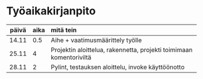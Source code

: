 # Työaikakirjanpito

| päivä | aika | mitä tein  |
| :----:|:-----| :-----|
| 14.11 | 0.5    | Aihe + vaatimusmäärittely työlle |
| 25.11 | 4   | Projektin aloittelua, rakennetta, projekti toimimaan komentoriviltä |
| 28.11 | 2  | Pylint, testauksen aloittelu, invoke käyttöönotto |
